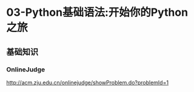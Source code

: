 # 03-Python基础语法:开始你的Python之旅

## 基础知识



### OnlineJudge

http://acm.zju.edu.cn/onlinejudge/showProblem.do?problemId=1



